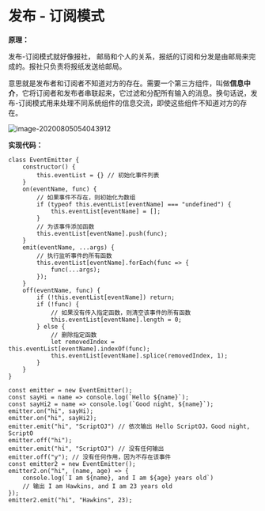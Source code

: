 # 发布 - 订阅模式

**原理：**

发布-订阅模式就好像报社， 邮局和个人的关系，报纸的订阅和分发是由邮局来完成的。报社只负责将报纸发送给邮局。

意思就是发布者和订阅者不知道对方的存在。需要一个第三方组件，叫做**信息中介**，它将订阅者和发布者串联起来，它过滤和分配所有输入的消息。换句话说，发布-订阅模式用来处理不同系统组件的信息交流，即使这些组件不知道对方的存在。

![image-20200805054043912](https://i.loli.net/2020/08/05/BhZA158SyPkCqRI.png)

**实现代码：**

````
class EventEmitter {
    constructor() {
        this.eventList = {} // 初始化事件列表
    }
    on(eventName, func) {
        // 如果事件不存在，则初始化为数组
        if (typeof this.eventList[eventName] === "undefined") {
            this.eventList[eventName] = [];
        }
        // 为该事件添加函数
        this.eventList[eventName].push(func);
    }
    emit(eventName, ...args) {
        // 执行监听事件的所有函数
        this.eventList[eventName].forEach(func => {
            func(...args);
        });
    }
    off(eventName, func) {
        if (!this.eventList[eventName]) return;
        if (!func) {
            // 如果没有传入指定函数，则清空该事件的所有函数
            this.eventList[eventName].length = 0;
        } else {
            // 删除指定函数
            let removedIndex = this.eventList[eventName].indexOf(func);
            this.eventList[eventName].splice(removedIndex, 1);
        }
    }
}

const emitter = new EventEmitter();
const sayHi = name => console.log(`Hello ${name}`);
const sayHi2 = name => console.log(`Good night, ${name}`);
emitter.on("hi", sayHi);
emitter.on("hi", sayHi2);
emitter.emit("hi", "ScriptOJ") // 依次输出 Hello ScriptOJ，Good night, ScriptO
emitter.off("hi");
emitter.emit("hi", "ScriptOJ") // 没有任何输出
emitter.off("y"); // 没有任何作用，因为不存在该事件
const emitter2 = new EventEmitter();
emitter2.on("hi", (name, age) => {
    console.log(`I am ${name}, and I am ${age} years old`) 
    // 输出 I am Hawkins, and I am 23 years old
});
emitter2.emit("hi", "Hawkins", 23);
````

